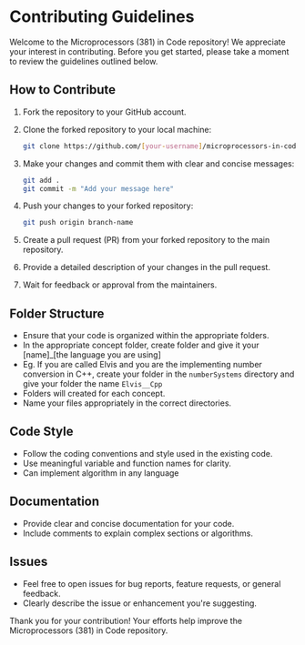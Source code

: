 # Contributing Guidelines

Welcome to the Microprocessors (381) in Code repository! We appreciate your interest in contributing. Before you get started, please take a moment to review the guidelines outlined below.

## How to Contribute

1. Fork the repository to your GitHub account.

2. Clone the forked repository to your local machine:

    ```bash
    git clone https://github.com/[your-username]/microprocessors-in-code.git
    ```

3. Make your changes and commit them with clear and concise messages:

    ```bash
    git add .
    git commit -m "Add your message here"
    ```

5. Push your changes to your forked repository:

    ```bash
    git push origin branch-name
    ```

6. Create a pull request (PR) from your forked repository to the main repository.

7. Provide a detailed description of your changes in the pull request.

8. Wait for feedback or approval from the maintainers.

## Folder Structure

- Ensure that your code is organized within the appropriate folders.
- In the appropriate concept folder, create folder and give it your [name]_[the language you are using]
- Eg. If you are called Elvis and you are the implementing number conversion in C++, create your folder in the `numberSystems` directory and give your folder the name `Elvis__Cpp`
- Folders will created for each concept. 
- Name your files appropriately in the correct directories. 

## Code Style

- Follow the coding conventions and style used in the existing code.
- Use meaningful variable and function names for clarity.
- Can implement algorithm in any language

## Documentation

- Provide clear and concise documentation for your code.
- Include comments to explain complex sections or algorithms.


## Issues
- Feel free to open issues for bug reports, feature requests, or general feedback.
- Clearly describe the issue or enhancement you're suggesting.

Thank you for your contribution! Your efforts help improve the Microprocessors (381) in Code repository.
